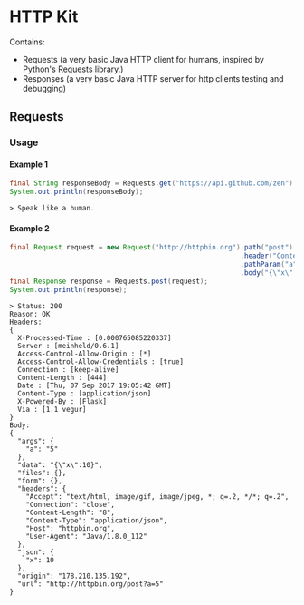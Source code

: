 # HTTP Kit

Contains:
- Requests (a very basic Java HTTP client for humans, inspired by Python's [Requests](http://docs.python-requests.org/en/master/) library.)
- Responses (a very basic Java HTTP server for http clients testing and debugging)

## Requests


### Usage


#### Example 1
```java
final String responseBody = Requests.get("https://api.github.com/zen").text();
System.out.println(responseBody);
```
```
> Speak like a human.
```

#### Example 2
```java
final Request request = new Request("http://httpbin.org").path("post")
                                                         .header("Content-Type", "application/json")
                                                         .pathParam("a", 5)
                                                         .body("{\"x\":10}");
final Response response = Requests.post(request);
System.out.println(response);
```

```
> Status: 200
Reason: OK
Headers:
{
  X-Processed-Time : [0.000765085220337]
  Server : [meinheld/0.6.1]
  Access-Control-Allow-Origin : [*]
  Access-Control-Allow-Credentials : [true]
  Connection : [keep-alive]
  Content-Length : [444]
  Date : [Thu, 07 Sep 2017 19:05:42 GMT]
  Content-Type : [application/json]
  X-Powered-By : [Flask]
  Via : [1.1 vegur]
}
Body:
{
  "args": {
    "a": "5"
  }, 
  "data": "{\"x\":10}", 
  "files": {}, 
  "form": {}, 
  "headers": {
    "Accept": "text/html, image/gif, image/jpeg, *; q=.2, */*; q=.2", 
    "Connection": "close", 
    "Content-Length": "8", 
    "Content-Type": "application/json", 
    "Host": "httpbin.org", 
    "User-Agent": "Java/1.8.0_112"
  }, 
  "json": {
    "x": 10
  }, 
  "origin": "178.210.135.192", 
  "url": "http://httpbin.org/post?a=5"
}

```
